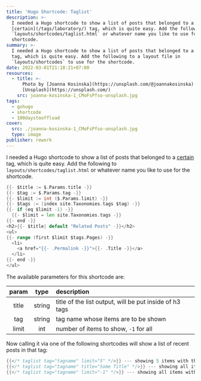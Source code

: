 ```yaml
---
title: 'Hugo Shortcode: Taglist'
description: >-
  I needed a Hugo shortcode to show a list of posts that belonged to a
  [certain](/tags/laboratory/) tag, which is quite easy. Add the following to
  `layouts/shortcodes/taglist.html` or whatever name you like to use for the
  shortcode.
summary: >-
  I needed a Hugo shortcode to show a list of posts that belonged to a certain
  tag, which is quite easy. Add the following to a layout file in
  `layouts/shortcodes` to use for the shortcode.
date: 2022-03-01T21:18:21+07:00
resources:
  - title: >-
      Photo by [Joanna Kosinska](https://unsplash.com/@joannakosinska) via
      [Unsplash](https://unsplash.com/)
    src: joanna-kosinska-1_CMoFsPfso-unsplash.jpg
tags:
  - gohugo
  - shortcode
  - 100daystooffload
cover:
  src: ./joanna-kosinska-1_CMoFsPfso-unsplash.jpg
  type: image
publisher: rework
---
```


I needed a Hugo shortcode to show a list of posts that belonged to a [certain](/tags/laboratory/) tag, which is quite easy. Add the following to `layouts/shortcodes/taglist.html` or whatever name you like to use for the shortcode.

```go
{{- $title := $.Params.title -}}
{{- $tag := $.Params.tag -}}
{{- $limit := int ($.Params.limit) -}}
{{- $tags := (index site.Taxonomies.tags $tag) -}}
{{- if (eq $limit -1) -}}
  {{- $limit = len site.Taxonomies.tags -}}
{{- end -}}
<h2>{{- $title| default "Related Posts" -}}</h2>
<ul>
{{- range (first $limit $tags.Pages) -}}
  <li>
    <a href="{{- .Permalink -}}">{{- .Title -}}</a>
  </li>
{{- end -}}
</ul>
```

The available parameters for this shortcode are:

| param | type | description |
|:-----:|:----:|:-----------|
| title | string | title of the list output, will be put inside of h3 tags |
| tag | string | tag name whose items are to be shown |
| limit | int | number of items to show, `-1` for all |

Now calling it via one of the following shortcodes will show a list of recent posts in that tag:

```go
{{</* taglist tag="tagname" limit="5" */>}} --- showing 5 items with the default title
{{</* taglist tag="tagname" title="Some Title" */>}} --- showing all items with the custom title
{{</* taglist tag="tagname" limit="-1" */>}} --- showing all items with the default title
```
